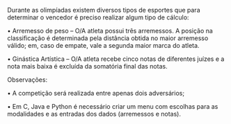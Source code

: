 Durante as olimpíadas existem diversos tipos de esportes que para determinar o vencedor é preciso realizar algum tipo de cálculo:

• Arremesso de peso – O/A atleta possui três arremessos. A posição na classificação é determinada pela distância obtida no maior arremesso válido; em, caso de empate, vale a segunda maior marca do atleta.

• Ginástica Artística – O/A atleta recebe cinco notas de diferentes juízes e a nota mais baixa é excluída da somatória final das notas.

Observações:

• A competição será realizada entre apenas dois adversários;

• Em C, Java e Python é necessário criar um menu com escolhas para as modalidades e as entradas dos dados (arremessos e notas).
